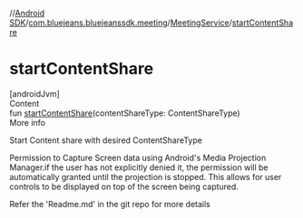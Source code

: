 //[Android SDK](../../../index.md)/[com.bluejeans.bluejeanssdk.meeting](../index.md)/[MeetingService](index.md)/[startContentShare](start-content-share.md)



# startContentShare  
[androidJvm]  
Content  
fun [startContentShare](start-content-share.md)(contentShareType: ContentShareType)  
More info  


Start Content share with desired ContentShareType

<p>
Permission to Capture Screen data using Android's Media Projection Manager.if the user has
not explicitly denied it, the permission will be automatically granted until the projection is stopped.
This allows for user controls to be displayed on top of the screen being captured.
<p>
Refer the 'Readme.md' in the git repo for more details  



